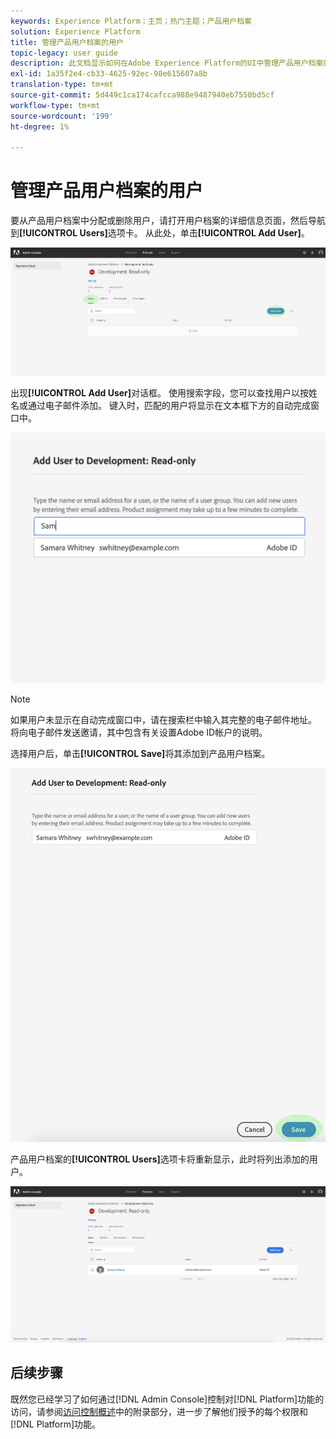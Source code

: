 ```yaml
---
keywords: Experience Platform；主页；热门主题；产品用户档案
solution: Experience Platform
title: 管理产品用户档案的用户
topic-legacy: user guide
description: 此文档显示如何在Adobe Experience Platform的UI中管理产品用户档案的用户。
exl-id: 1a35f2e4-cb33-4625-92ec-98e615607a8b
translation-type: tm+mt
source-git-commit: 5d449c1ca174cafcca988e9487940eb7550bd5cf
workflow-type: tm+mt
source-wordcount: '199'
ht-degree: 1%

---
```


# 管理产品用户档案的用户

要从产品用户档案中分配或删除用户，请打开用户档案的详细信息页面，然后导航到&#x200B;**[!UICONTROL Users]**&#x200B;选项卡。 从此处，单击&#x200B;**[!UICONTROL Add User]**。

![add-users-button](../images/add-users-button.png)

出现&#x200B;**[!UICONTROL Add User]**&#x200B;对话框。 使用搜索字段，您可以查找用户以按姓名或通过电子邮件添加。 键入时，匹配的用户将显示在文本框下方的自动完成窗口中。

![add-user-autocomplete](../images/add-user-autocomplete.png)

>[!NOTE]
>
>如果用户未显示在自动完成窗口中，请在搜索栏中输入其完整的电子邮件地址。 将向电子邮件发送邀请，其中包含有关设置Adobe ID帐户的说明。

选择用户后，单击&#x200B;**[!UICONTROL Save]**&#x200B;将其添加到产品用户档案。

![添加用户保存](../images/add-user-save.png)

产品用户档案的&#x200B;**[!UICONTROL Users]**&#x200B;选项卡将重新显示，此时将列出添加的用户。

![用户添加](../images/user-added.png)

## 后续步骤

既然您已经学习了如何通过[!DNL Admin Console]控制对[!DNL Platform]功能的访问，请参阅[访问控制概述](../home.md)中的附录部分，进一步了解他们授予的每个权限和[!DNL Platform]功能。
